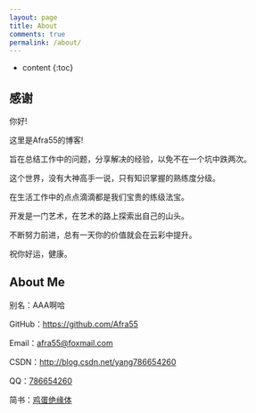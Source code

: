 ```yaml
---
layout: page
title: About
comments: true
permalink: /about/
---
```


* content
{:toc}

## 感谢

你好!

这里是Afra55的博客!

旨在总结工作中的问题，分享解决的经验，以免不在一个坑中跌两次。

这个世界，没有大神高手一说，只有知识掌握的熟练度分级。

在生活工作中的点点滴滴都是我们宝贵的练级法宝。

开发是一门艺术，在艺术的路上探索出自己的山头。

不断努力前进，总有一天你的价值就会在云彩中提升。

祝你好运，健康。


## About Me

别名：AAA啊哈

GitHub：<a href="https://github.com/Afra55" target="_blank">https://github.com/Afra55</a>

Email：<afra55@foxmail.com>

CSDN：<a href="http://blog.csdn.net/yang786654260" target="_blank">http://blog.csdn.net/yang786654260</a>

QQ：<a href="http://wpa.qq.com/msgrd?v=3&uin=786654260&site=qq&menu=yes" target="_blank">786654260</a>

简书：<a href="https://www.jianshu.com/u/2e9bda9dc932" target="_blank">鸡蛋绝缘体</a>
